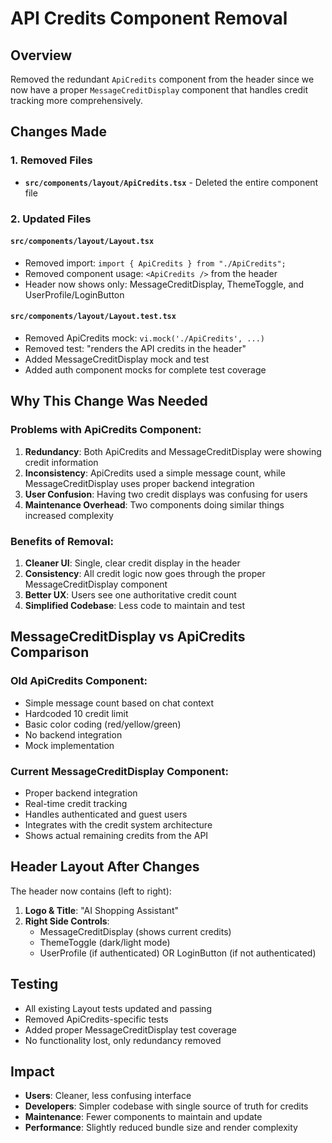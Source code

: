 # API Credits Component Removal

## Overview
Removed the redundant `ApiCredits` component from the header since we now have a proper `MessageCreditDisplay` component that handles credit tracking more comprehensively.

## Changes Made

### 1. Removed Files
- **`src/components/layout/ApiCredits.tsx`** - Deleted the entire component file

### 2. Updated Files

#### `src/components/layout/Layout.tsx`
- Removed import: `import { ApiCredits } from "./ApiCredits";`
- Removed component usage: `<ApiCredits />` from the header
- Header now shows only: MessageCreditDisplay, ThemeToggle, and UserProfile/LoginButton

#### `src/components/layout/Layout.test.tsx`
- Removed ApiCredits mock: `vi.mock('./ApiCredits', ...)`
- Removed test: "renders the API credits in the header"
- Added MessageCreditDisplay mock and test
- Added auth component mocks for complete test coverage

## Why This Change Was Needed

### Problems with ApiCredits Component:
1. **Redundancy**: Both ApiCredits and MessageCreditDisplay were showing credit information
2. **Inconsistency**: ApiCredits used a simple message count, while MessageCreditDisplay uses proper backend integration
3. **User Confusion**: Having two credit displays was confusing for users
4. **Maintenance Overhead**: Two components doing similar things increased complexity

### Benefits of Removal:
1. **Cleaner UI**: Single, clear credit display in the header
2. **Consistency**: All credit logic now goes through the proper MessageCreditDisplay component
3. **Better UX**: Users see one authoritative credit count
4. **Simplified Codebase**: Less code to maintain and test

## MessageCreditDisplay vs ApiCredits Comparison

### Old ApiCredits Component:
- Simple message count based on chat context
- Hardcoded 10 credit limit
- Basic color coding (red/yellow/green)
- No backend integration
- Mock implementation

### Current MessageCreditDisplay Component:
- Proper backend integration
- Real-time credit tracking
- Handles authenticated and guest users
- Integrates with the credit system architecture
- Shows actual remaining credits from the API

## Header Layout After Changes

The header now contains (left to right):
1. **Logo & Title**: "AI Shopping Assistant"
2. **Right Side Controls**:
   - MessageCreditDisplay (shows current credits)
   - ThemeToggle (dark/light mode)
   - UserProfile (if authenticated) OR LoginButton (if not authenticated)

## Testing
- All existing Layout tests updated and passing
- Removed ApiCredits-specific tests
- Added proper MessageCreditDisplay test coverage
- No functionality lost, only redundancy removed

## Impact
- **Users**: Cleaner, less confusing interface
- **Developers**: Simpler codebase with single source of truth for credits
- **Maintenance**: Fewer components to maintain and update
- **Performance**: Slightly reduced bundle size and render complexity